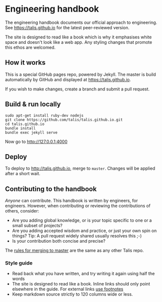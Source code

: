 # Engineering handbook

The engineering handbook documents our official approach to engineering. See https://talis.github.io for the latest
peer-reviewed version.

The site is designed to read like a book which is why it emphasises white space and doesn't look like a web app. Any
styling changes that promote this ethos are welcomed.

## How it works

This is a special GitHub pages repo, powered by Jekyll. The master is build automatically by GitHub and displayed at
https://talis.github.io.

If you wish to make changes, create a branch and submit a pull request.

## Build & run locally

```
sudo apt-get install ruby-dev nodejs
git clone https://github.com/talis/talis.github.io.git
cd talis.github.io
bundle install
bundle exec jekyll serve
```

Now go to http://127.0.0.1:4000

## Deploy

To deploy to http://talis.github.io, merge to `master`. Changes will be applied after a short wait.

## Contributing to the handbook

*Anyone* can contribute. This handbook is written by engineers, for engineers. However, when contributing or reviewing
the contributions of others, consider:

* Are you adding global knowledge, or is your topic specific to one or a small subset of projects?
* Are you adding accepted wisdom and practice, or just your own spin on things? Tip: A pull request widely shared
usually resolves this ;-)
* Is your contribution both concise and precise?

The [rules for merging to master](https://talis.github.io/code-reviews.html) are the same as any other Talis repo.

### Style guide

* Read back what you have written, and try writing it again using half the words
* The site is designed to read like a book. Inline links should only point elsewhere in the guide. For external links
[use footnotes](http://kramdown.gettalong.org/syntax.html#footnotes)
* Keep markdown source strictly to 120 columns wide or less.


